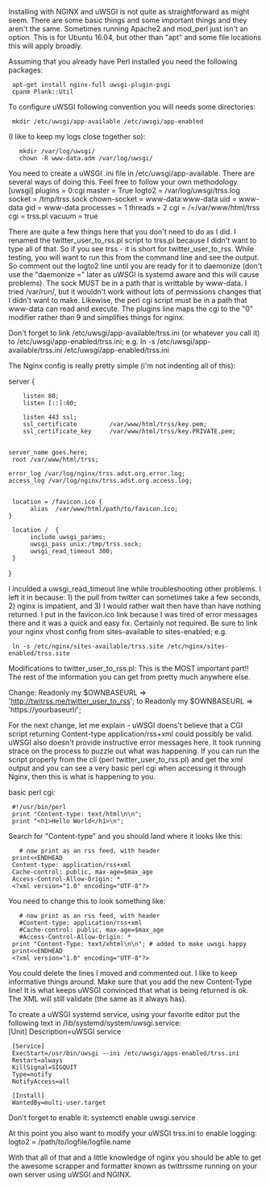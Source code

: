 Installing with NGINX and uWSGI is not quite as straightforward as might seem.  There are some basic things and some important things and they aren't the same.  Sometimes running Apache2 and mod_perl just isn't an option.  This is for Ubuntu 16.04, but other than "apt" and some file locations this will apply broadly.

Assuming that you already have Perl installed you need the following packages:

     apt-get install nginx-full uwsgi-plugin-psgi
     cpanm Plank::Util

To configure uWSGI following convention you will needs some directories:

     mkdir /etc/uwsgi/app-available /etc/uwsgi/app-enabled

(I like to keep my logs close together so):

       mkdir /var/log/uwsgi/
       chown -R www-data.adm /var/log/uwsgi/
 
You need to create a uWSGI .ini file in /etc/uwsgi/app-available.  There are several ways of doing this.  Feel free to follow your own methodology.
     [uwsgi]
     plugins = 0:cgi
     master = True
     logto2 = /var/log/uwsgi/trss.log
     socket = /tmp/trss.sock
     chown-socket = www-data:www-data
     uid = www-data
     gid = www-data
     processes = 1
     threads = 2
     cgi = /=/var/www/html/trss
     cgi = trss.pl
     vacuum = true

There are quite a few things here that you don't need to do as I did.  I renamed the twitter_user_to_rss.pl script to trss.pl because I didn't want to type all of that.  So if you see trss - it is short for twitter_user_to_rss.  While testing, you will want to run this from the command line and see the output.  So comment out the logto2 line until you are ready for it to daemonize (don't use the "daemonize =" later as uWSGI is systemd aware and this will cause problems).  The sock MUST be in a path that is writtable by www-data.  I tried /var/run/, but it wouldn't work without lots of permissions changes that I didn't want to make.  Likewise, the perl cgi script must be in a path that www-data can read and execute.  The plugins line maps the cgi to the "0" modifier rather than 9 and simplifies things for nginx.

Don't forget to link /etc/uwsgi/app-available/trss.ini (or whatever you call it) to /etc/uwsgi/app-enabled/trss.ini; e.g.
     ln -s /etc/uwsgi/app-available/trss.ini /etc/uwsgi/app-enabled/trss.ini

The Nginx config is really pretty simple (i'm not indenting all of this):

server {

        listen 80;
        listen [::]:80;

        listen 443 ssl;
        ssl_certificate         /var/www/html/trss/key.pem;
        ssl_certificate_key     /var/www/html/trss/key.PRIVATE.pem;


    server_name goes.here;
     root /var/www/html/trss;

    error_log /var/log/nginx/trss.adst.org.error.log;
    access_log /var/log/nginx/trss.adst.org.access.log;


     location = /favicon.ico {
          alias  /var/www/html/path/to/favicon.ico;
    }

     location /  {
          include uwsgi_params;
          uwsgi_pass unix:/tmp/trss.sock;
          uwsgi_read_timeout 300;
     }
}

I inculded a uwsgi_read_timeout line while troubleshooting other problems.  I left it in because: 1) the pull from twitter can sometimes take a few seconds, 2) nginx is impatient, and 3) I would rather wait then have than have nothing returned.  I put in the favicon.ico link because I was tired of error messages there and it was a quick and easy fix.  Certainly not required.  Be sure to link your nginx vhost config from sites-available to sites-enabled; e.g.

     ln -s /etc/nginx/sites-available/trss.site /etc/nginx/sites-enabled/trss.site
     
Modifications to twitter_user_to_rss.pl:
This is the MOST important part!!  The rest of the information you can get from pretty much anywhere else.

Change:
     Readonly my $OWNBASEURL => 'http://twitrss.me/twitter_user_to_rss';
to
     Readonly my $OWNBASEURL => 'https://yourbaseurl/';

For the next change, let me explain - uWSGI doens't believe that a CGI script returning Content-type application/rss+xml could possibly be valid.  uWSGI also doesn't provide instructive error messages here.  It took running strace on the process to puzzle out what was happening.  If you can run the script properly from the cli (perl twitter_user_to_rss.pl) and get the xml output and you can see a very basic perl cgi when accessing it through Nginx, then this is what is happening to you.

basic perl cgi:
     
     #!/usr/bin/perl
     print "Content-type: text/html\n\n";
     print "<h1>Hello World</h1>\n";

Search for "Content-type" and you should land where it looks like this:

       # now print as an rss feed, with header
     print<<ENDHEAD
     Content-type: application/rss+xml
     Cache-control: public, max-age=$max_age
     Access-Control-Allow-Origin: *
     <?xml version="1.0" encoding="UTF-8"?>

You need to change this to look something like:

       # now print as an rss feed, with header
       #Content-type: application/rss+xml
       #Cache-control: public, max-age=$max_age
       #Access-Control-Allow-Origin: *
     print "Content-Type: text/xhtml\n\n"; # added to make uwsgi happy
     print<<ENDHEAD
     <?xml version="1.0" encoding="UTF-8"?>

You could delete the lines I moved and commented out.  I like to keep informative things around.  Make sure that you add the new Content-Type line!  It is what keeps uWSGI convinced that what is being returned is ok.  The XML will still validate (the same as it always has).

To create a uWSGI systemd service, using your favorite editor put the following text in /lib/systemd/system/uwsgi.service:   
     [Unit]
     Description=uWSGI service

     [Service]
     ExecStart=/usr/bin/uwsgi --ini /etc/uwsgi/apps-enabled/trss.ini
     Restart=always
     KillSignal=SIGQUIT
     Type=notify
     NotifyAccess=all

     [Install]
     WantedBy=multi-user.target

Don't forget to enable it:
     systemctl enable uwsgi.service

At this point you also want to modify your uWSGI trss.ini to enable logging:
     logto2 = /path/to/logfile/logfile.name

With that all of that and a little knowledge of nginx you should be able to get the awesome scrapper and formatter known as twittrssme running on your own server using uWSGI and NGINX.

